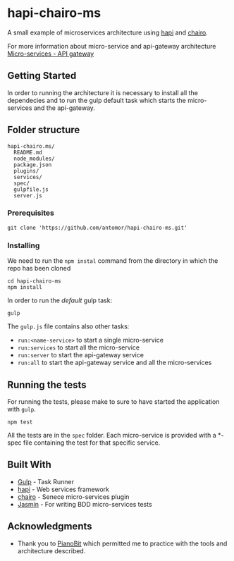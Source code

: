 # hapi-chairo-ms
A small example of microservices architecture using [hapi](https://github.com/hapijs/hapi) and [chairo](https://github.com/hapijs/chairo).

For more information about micro-service and api-gateway architecture [Micro-services - API gateway](http://microservices.io/patterns/apigateway.html)

## Getting Started

In order to running the architecture it is necessary to install all the dependecies and to run the gulp default task which starts the micro-services and the api-gateway.

## Folder structure
```
hapi-chairo.ms/
  README.md
  node_modules/
  package.json
  plugins/
  services/
  spec/
  gulpfile.js
  server.js
```

### Prerequisites

```
git clone 'https://github.com/antomor/hapi-chairo-ms.git'
```

### Installing

We need to run the `npm instal` command from the directory in which the repo has been cloned

```
cd hapi-chairo-ms
npm install
```

In order to run the *default* gulp task:

```
gulp
```

The `gulp.js` file contains also other tasks:
 - `run:<name-service>` to start a single micro-service
 - `run:services` to start all the micro-service
 - `run:server` to start the api-gateway service
 - `run:all` to start the api-gateway service and all the micro-services

## Running the tests

For running the tests, please make to sure to have started the application with `gulp`.

```
npm test
```

All the tests are in the `spec` folder.
Each micro-service is provided with a *-spec file containing the test for that specific service.

## Built With
* [Gulp](https://gulpjs.com/) - Task Runner
* [hapi](https://github.com/hapijs/hapi) - Web services framework
* [chairo](https://github.com/hapijs/chairo) - Senece micro-services plugin
* [Jasmin](https://github.com/hapijs/chairo) - For writing BDD micro-services tests

## Acknowledgments

* Thank you to [PianoBit](http://www.pianobit.com/) which permitted me to practice with the tools and architecture described.
